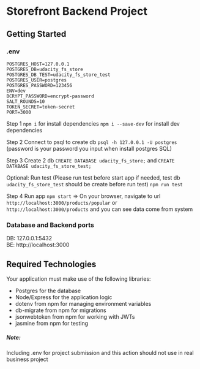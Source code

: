 # Storefront Backend Project

## Getting Started

### .env
```
POSTGRES_HOST=127.0.0.1
POSTGRES_DB=udacity_fs_store
POSTGRES_DB_TEST=udacity_fs_store_test
POSTGRES_USER=postgres
POSTGRES_PASSWORD=123456
ENV=dev
BCRYPT_PASSWORD=encrypt-password
SALT_ROUNDS=10
TOKEN_SECRET=token-secret
PORT=3000
```

Step 1
`npm i` for install dependencies
`npm i --save-dev` for install dev dependencies

Step 2
Connect to psql to create db
`psql -h 127.0.0.1 -U postgres` (password is your password you input when install postgres SQL)

Step 3
Create 2 db
`CREATE DATABASE udacity_fs_store;` and `CREATE DATABASE udacity_fs_store_test;`

Optional: Run test (Please run test before start app if needed, test db `udacity_fs_store_test` should be create before run test)
`npm run test`

Step 4
Run app
`npm start`
=> On your browser, navigate to url `http://localhost:3000/products/popular` or `http://localhost:3000/products` and you can see data come from system

### Database and Backend ports
DB: 127.0.0.1:5432  
BE: http://localhost:3000
## Required Technologies
Your application must make use of the following libraries:
- Postgres for the database
- Node/Express for the application logic
- dotenv from npm for managing environment variables
- db-migrate from npm for migrations
- jsonwebtoken from npm for working with JWTs
- jasmine from npm for testing

##### Note:
Including .env for project submission and this action should not use in real business project